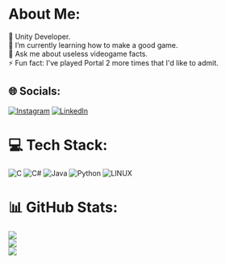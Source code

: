 # About Me:
🔭 Unity Developer.<br>🌱 I’m currently learning how to make a good game.<br>💬 Ask me about useless videogame facts.<br>⚡ Fun fact: I've played Portal 2 more times that I'd like to admit.


## 🌐 Socials:
[![Instagram](https://img.shields.io/badge/Instagram-%23E4405F.svg?logo=Instagram&logoColor=white)](https://instagram.com/fran_corr1) [![LinkedIn](https://img.shields.io/badge/LinkedIn-%230077B5.svg?logo=linkedin&logoColor=white)](https://linkedin.com/in/francorr240) 

# 💻 Tech Stack:
![C](https://img.shields.io/badge/c-%2300599C.svg?style=flat&logo=c&logoColor=white) ![C#](https://img.shields.io/badge/c%23-%23239120.svg?style=flat&logo=c-sharp&logoColor=white) ![Java](https://img.shields.io/badge/java-%23ED8B00.svg?style=flat&logo=java&logoColor=white) ![Python](https://img.shields.io/badge/python-3670A0?style=flat&logo=python&logoColor=ffdd54) ![LINUX](https://img.shields.io/badge/Linux-FCC624?style=flat&logo=linux&logoColor=black)
# 📊 GitHub Stats:
![](https://github-readme-stats.vercel.app/api?username=Francorr1&theme=dark&hide_border=true&include_all_commits=false&count_private=false)<br/>
![](https://github-readme-streak-stats.herokuapp.com/?user=Francorr1&theme=dark&hide_border=true)<br/>
![](https://github-readme-stats.vercel.app/api/top-langs/?username=Francorr1&theme=dark&hide_border=true&include_all_commits=false&count_private=false&layout=compact)

<!-- Proudly created with GPRM ( https://gprm.itsvg.in ) -->
